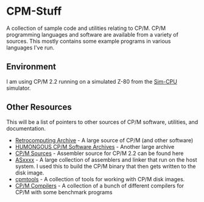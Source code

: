# CPM-Stuff
A collection of sample code and utilities relating to CP/M.  CP/M programming
languages and software are available from a variety of sources.  This mostly
contains some example programs in various languages I've run.

## Environment
I am using CP/M 2.2 running on a simulated Z-80 from the [Sim-CPU](https://github.com/BrentSeidel/Sim-CPU)
simulator.

## Other Resources
This will be a list of pointers to other sources of CP/M software, utilities,
and documentation.
* [Retrocomputing Archive](http://www.retroarchive.org) - A large source of CP/M (and other software)
* [HUMONGOUS CP/M Software Archives](http://cpmarchives.classiccmp.org) - Another large archive
* [CP/M Sources](http://www.cpm.z80.de/source.html) - Assembler source for CP/M 2.2 can be found here
* [ASxxxx](https://github.com/0cjs/ASxxxx) - A large collection of assemblers
and linker that run on the host system.  I used this to build the CP/M binary
that then gets written to the disk image.
* [cpmtools](https://github.com/wwarthen/RomWBW/tree/master/Tools/cpmtools) -
A collection of tools for working with CP/M disk images.
* [CP/M Compilers](https://github.com/davidly/cpm_compilers) - A collection
of a bunch of different compilers for CP/M with some benchmark programs

